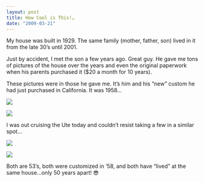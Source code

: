 ```yaml
---
layout: post
title: How Cool is This!…
date: "2009-03-21"
---
```


My house was built in 1929. The same family (mother, father, son) lived in it from the late 30’s until 2001.

Just by accident, I met the son a few years ago. Great guy. He gave me tons of pictures of the house over the years and even the original paperwork when his parents purchased it ($20 a month for 10 years).

These pictures were in those he gave me. It’s him and his “new” custom he had just purchased in California. It was 1958…

![](/images/pop/studeute/Sept1958Custom1.jpg)

![](/images/pop/studeute/Custom2.jpg)

I was out cruising the Ute today and couldn’t resist taking a few in a similar spot…

![](/images/pop/studeute/floor005-1.jpg)

![](/images/pop/studeute/floor007-1.jpg)

Both are 53’s, both were customized in ‘58, and both have “lived” at the same house…only 50 years apart! 😎  


